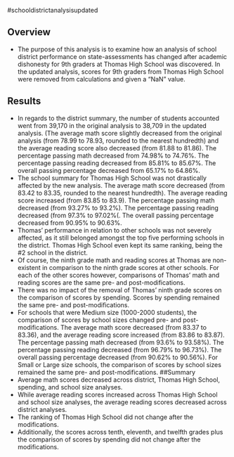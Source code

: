 
#schooldistrictanalysisupdated
## Overview
-	The purpose of this analysis is to examine how an analysis of school district performance on state-assessments has changed after academic dishonesty for 9th graders at Thomas High School was discovered. In the updated analysis, scores for 9th graders from Thomas High School were removed from calculations and given a “NaN” value. 
## Results
-	In regards to the district summary, the number of students accounted went from 39,170 in the original analysis to 38,709 in the updated analysis. (The average math score slightly decreased from the original analysis (from 78.99 to 78.93, rounded to the nearest hundredth) and the average reading score also decreased (from 81.88 to 81.86). The percentage passing math decreased from 74.98% to 74.76%. The percentage passing reading decreased from 85.81% to 85.67%. The overall passing percentage decreased from 65.17% to 64.86%. 
-	The school summary for Thomas High School was not drastically affected by the new analysis. The average math score decreased (from 83.42 to 83.35, rounded to the nearest hundredth). The average reading score increased (from 83.85 to 83.9). The percentage passing math decreased (from 93.27% to 93.2%). The percentage passing reading decreased (from 97.3% to 97.02%(. The overall passing percentage decreased from 90.95% to 90.63%.  
-	Thomas’ performance in relation to other schools was not severely affected, as it still belonged amongst the top five performing schools in the district. Thomas High School even kept its same ranking, being the #2 school in the district. 
-	Of course, the ninth grade math and reading scores at Thomas are non-existent in comparison to the ninth grade scores at other schools. For each of the other scores however, comparisons of Thomas’ math and reading scores are the same pre- and post-modifications. 
-	There was no impact of the removal of Thomas’ ninth grade scores on the comparison of scores by spending. Scores by spending remained the same pre- and post-modifications. 
-	For schools that were Medium size (1000-2000 students), the comparison of scores by school sizes changed pre- and post-modifications. The average math score decreased (from 83.37 to 83.36), and the average reading score increased (from 83.86 to 83.87). The percentage passing math decreased (from 93.6% to 93.58%). The percentage passing reading decreased (from 96.79% to 96.73%). The overall passing percentage decreased (from 90.62% to 90.56%). For Small or Large size schools, the comparison of scores by school sizes remained the same pre- and post-modifications. 
##Summary
-	Average math scores decreased across district, Thomas High School, spending, and school size analyses.
-	While average reading scores increased across Thomas High School and school size analyses, the average reading scores decreased across district analyses. 
-	The ranking of Thomas High School did not change after the modifications. 
-	Additionally, the scores across tenth, eleventh, and twelfth grades plus the comparison of scores by spending did not change after the modifications. 
